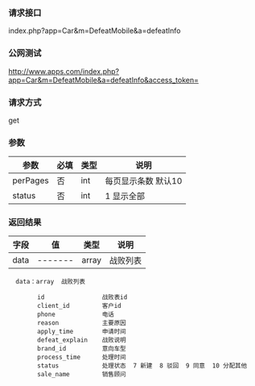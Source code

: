 ### **请求接口**
index.php?app=Car&m=DefeatMobile&a=defeatInfo



### **公网测试**
http://www.apps.com/index.php?app=Car&m=DefeatMobile&a=defeatInfo&access_token= 

### **请求方式**
get


### **参数**
|参数        |必填          |类型    |说明        |
| ---------  |--------    |-------- |--------  |   
|perPages|否  |int  |每页显示条数 默认10  |
|status|否  |int  |1 显示全部  |

### **返回结果**
|字段        |值          |类型    |说明        |
| ---------  |--------    |-------- |--------  |
|data|-------   |array  |战败列表  |

      data：array  战败列表
            
            id                战败表id
            client_id         客户id
            phone             电话
            reason            主要原因
            apply_time        申请时间
            defeat_explain    战败说明
            brand_id          意向车型
            process_time      处理时间
            status            处理状态  7 新建  8 驳回  9 同意  10 分配其他
            sale_name         销售顾问